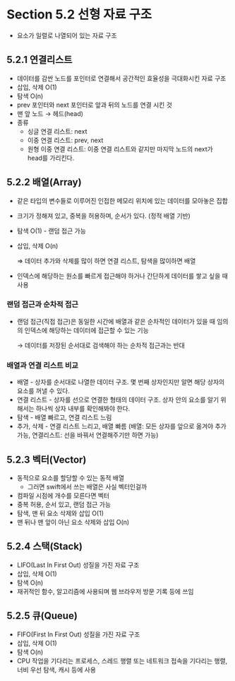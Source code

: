 # Section 5.2 선형 자료 구조

- 요소가 일렬로 나열되어 있는 자료 구조

## 5.2.1 연결리스트

- 데이터를 감싼 노드를 포인터로 연결해서 공간적인 효율성을 극대화시킨 자료 구조
- 삽입, 삭제 O(1)
- 탐색 O(n)
- prev 포인터와 next 포인터로 앞과 뒤의 노드를 연결 시킨 것
- 맨 앞 노드 → 헤드(head)
- 종류
    - 싱글 연결 리스트: next
    - 이중 연결 리스트: prev, next
    - 원형 이중 연결 리스트: 이중 연결 리스트와 같지만 마지막 노드의 next가 head를 가리킨다.

## 5.2.2 배열(Array)

- 같은 타입의 변수들로 이루어진 인접한 메모리 위치에 있는 데이터를 모아놓은 집합
- 크기가 정해져 있고, 중복을 허용하며, 순서가 있다.
(정적 배열 기반)
- 탐색 O(1) - 랜덤 접근 가능
- 삽입, 삭제 O(n)
    
    ⇒ 데이터 추가와 삭제를 많이 하면 연결 리스트, 탐색을 많이하면 배열
    
- 인덱스에 해당하는 원소를 빠르게 접근해야 하거나 간단하게 데이터를 쌓고 싶을 때 사용

### 랜덤 접근과 순차적 접근

- 랜덤 접근(직접 접근)은 동일한 시간에 배열과 같은 순차적인 데이터가 있을 때 임의의 인덱스에 해당하는 데이터에 접근할 수 있는 기능
    
    → 데이터를 저장된 순서대로 검색해야 하는 순차적 접근과는 반대
    

### 배열과 연결 리스트 비교

- 배열 - 상자를 순서대로 나열한 데이터 구조. 
          몇 번째 상자인지만 알면 해당 상자의 요소를 꺼낼 수 있다.
- 연결 리스트 - 상자를 선으로 연결한 형태의 데이터 구조. 
                     상자 안의 요소를 알기 위해서는 하나씩 상자 내부를 확인해봐야 한다.
- 탐색 - 배열 빠르고, 연결 리스트 느림
- 추가, 삭제 - 연결 리스트 느리고, 배열 빠름
(배열: 모든 상자를 앞으로 옮겨야 추가 가능, 연결리스트: 선을 바꿔서 연결해주기만 하면 가능)

## 5.2.3 벡터(Vector)

- 동적으로 요소를 할당할 수 있는 동적 배열
    - 그러면 swift에서 쓰는 배열은 사실 벡터인걸까
- 컴파일 시점에 개수를 모른다면 벡터
- 중복 허용, 순서 있고, 랜덤 접근 가능
- 탐색, 맨 뒤 요소 삭제와 삽입 O(1)
- 맨 뒤나 맨 앞이 아닌 요소 삭제와 삽입 O(n)

## 5.2.4 스택(Stack)

- LIFO(Last In First Out) 성질을 가진 자료 구조
- 삽입, 삭제 O(1)
- 탐색 O(n)
- 재귀적인 함수, 알고리즘에 사용되며 웹 브라우저 방문 기록 등에 쓰임

## 5.2.5 큐(Queue)

- FIFO(First In First Out) 성질을 가진 자료 구조
- 삽입, 삭제 O(1)
- 탐색 O(n)
- CPU 작업을 기다리는 프로세스, 스레드 행렬 또는 네트워크 접속을 기다리는 행렬, 너비 우선 탐색, 캐시 등에 사용
